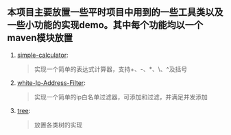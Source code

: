 ## 本项目主要放置一些平时项目中用到的一些工具类以及一些小功能的实现demo。其中每个功能均以一个maven模块放置
1. [simple-calculator](https://github.com/yinhutjfox/tjf-demo-utils/tree/master/simple-calculator):
    > 实现一个简单的表达式计算器，支持+、-、*、\、^及括号
2. [white-Ip-Address-Filter](https://github.com/yinhutjfox/tjf-demo-utils/tree/master/white-Ip-Address-Filter):
    > 实现一个简单的ip白名单过滤器，可添加和过滤，并满足并发添加
2. [tree](https://github.com/yinhutjfox/tjf-demo-utils/tree/master/tree):
    > 放置各类树的实现